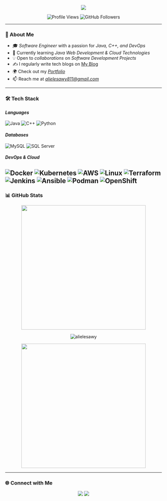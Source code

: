 <!-- README.md -->

<p align="center">
  <img src="https://readme-typing-svg.herokuapp.com?font=Fira+Code&pause=1000&color=42A5F5&center=true&width=600&lines=Hi+%F0%9F%91%8B%2C+I'm+Ali+El-esawy!;Software+Engineer+%7C+Java+%7C+DevOps;Open+Source+Contributor+%7C+Tech+Blogger" />
</p>

<p align="center">
  <img src="https://komarev.com/ghpvc/?username=alielesawy&label=Profile%20views&color=42A5F5&style=flat" alt="Profile Views" />
  <img src="https://img.shields.io/github/followers/alielesawy?label=Followers&style=social" alt="GitHub Followers" />
</p>

---

### 🚀 About Me
- 🎓 *Software Engineer* with a passion for *Java, C++, and DevOps*
- 🌱 Currently learning *Java Web Development & Cloud Technologies*
- 💡 Open to *collaborations* on *Software Development Projects*
- ✍️ I regularly write tech blogs on [My Blog](https://blog.aliesmail.tech)  
- 🌍 Check out my *[Portfolio](https://aliesmail.tech)*  
- 📫 Reach me at *alielesawy811@gmail.com*

---

### 🛠️ Tech Stack

#### *Languages*
![Java](https://img.shields.io/badge/Java-ED8B00?style=for-the-badge&logo=java&logoColor=white)
![C++](https://img.shields.io/badge/C++-00599C?style=for-the-badge&logo=cplusplus&logoColor=white)
![Python](https://img.shields.io/badge/Python-3776AB?style=for-the-badge&logo=python&logoColor=white)

#### *Databases*
![MySQL](https://img.shields.io/badge/MySQL-4479A1?style=for-the-badge&logo=mysql&logoColor=white)
![SQL Server](https://img.shields.io/badge/SQL%20Server-CC2927?style=for-the-badge&logo=microsoft-sql-server&logoColor=white)

#### *DevOps & Cloud*
![Docker](https://img.shields.io/badge/Docker-2496ED?style=for-the-badge&logo=docker&logoColor=white)
![Kubernetes](https://img.shields.io/badge/Kubernetes-326CE5?style=for-the-badge&logo=kubernetes&logoColor=white)
![AWS](https://img.shields.io/badge/AWS-232F3E?style=for-the-badge&logo=amazon-aws&logoColor=white)
![Linux](https://img.shields.io/badge/Linux-FCC624?style=for-the-badge&logo=linux&logoColor=black)
![Terraform](https://img.shields.io/badge/Terraform-623CE4?style=for-the-badge&logo=terraform&logoColor=white)
![Jenkins](https://img.shields.io/badge/Jenkins-D24939?style=for-the-badge&logo=jenkins&logoColor=white)
![Ansible](https://img.shields.io/badge/Ansible-EE0000?style=for-the-badge&logo=ansible&logoColor=white)
![Podman](https://img.shields.io/badge/Podman-89CFF0?style=for-the-badge&logo=podman&logoColor=white)
![OpenShift](https://img.shields.io/badge/OpenShift-EE0000?style=for-the-badge&logo=redhatopenshift&logoColor=white)
---

### 📊 GitHub Stats

<p align="center">
  <img src="https://github-readme-stats.vercel.app/api?username=alielesawy&show_icons=true&theme=tokyonight" width="400px" />
</p>
<p align="center">
  <img align="center" src="https://github-readme-streak-stats.herokuapp.com/?user=alielesawy&" alt="alielesawy" />
</p>

<p align="center">
  <img src="https://github-readme-stats.vercel.app/api/top-langs/?username=alielesawy&layout=compact&theme=tokyonight" width="400px" />
</p>

---

### 🌐 Connect with Me

<p align="center">
  <a href="https://linkedin.com/in/alielesawy"><img src="https://img.shields.io/badge/LinkedIn-0077B5?style=for-the-badge&logo=linkedin&logoColor=white"></a>
  <a href="https://github.com/alielesawy"><img src="https://img.shields.io/badge/GitHub-181717?style=for-the-badge&logo=github&logoColor=white"></a>
</p>
